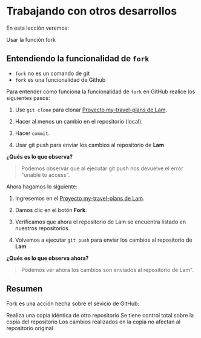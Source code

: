 # Trabajando con otros desarrollos

En esta lección veremos:

Usar la función fork

## Entendiendo la funcionalidad de `fork`

 - `fork` no es un comando de git
 - `fork` es una funcionalidad de Github

Para entender como funciona la funcionalidad de `fork` en GitHub realice los siguientes pasos:

1. Use `git clone` para clonar [Proyecto my-travel-plans de Lam](https://github.com/udacity/course-collaboration-travel-plans).

2. Hacer al menos un cambio en el repositorio (local).

3. Hacer `commit`.

4. Usar git push para enviar los cambios al repositorio de **Lam**

**¿Qués es lo que observa?**

> Podemos observar que al ejecutar git push nos devuelve el error "unable to access".

Ahora hagamos lo siguiente:

 1. Ingresemos en el [Proyecto my-travel-plans de Lam](https://github.com/udacity/course-collaboration-travel-plans).

 2. Damos clic en el botón **Fork**.

 3. Verificamos que ahora el repositorio de Lam se encuentra listado en nuestros repositorios.

 4. Volvemos a ejecutar `git push` para enviar los cambios al repositorio de **Lam**

**¿Qués es lo que observa ahora?**

> Podemos ver ahora los cambios son enviados al repositorio de Lam".

## Resumen

Fork es una acción hecha sobre el sevicio de GitHub:

Realiza una copia idéntica de otro repositorio
Se tiene control total sobre la copia del repositorio
Los cambios realizados en la copia no afectan al repositorio original

<!--stackedit_data:
eyJoaXN0b3J5IjpbNTIxMDEyNTMwLDkwODU4NzUwOF19
-->